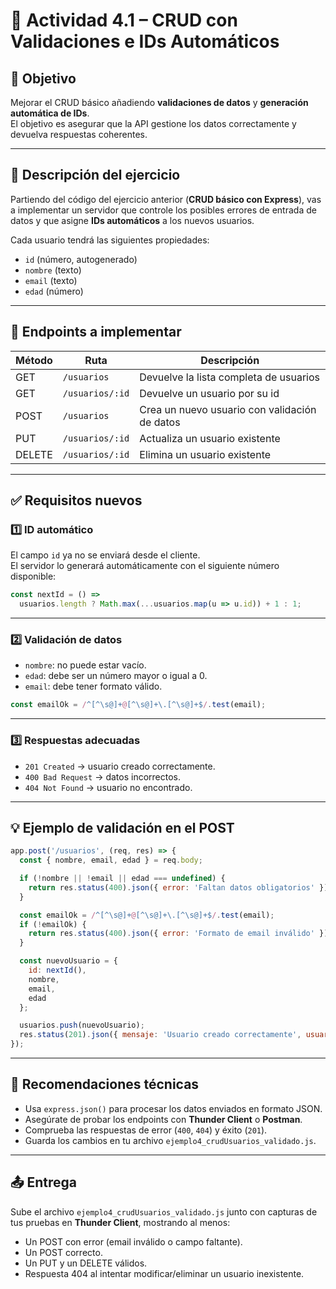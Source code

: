 # 🧩 Actividad 4.1 – CRUD con Validaciones e IDs Automáticos

## 🎯 Objetivo
Mejorar el CRUD básico añadiendo **validaciones de datos** y **generación automática de IDs**.  
El objetivo es asegurar que la API gestione los datos correctamente y devuelva respuestas coherentes.

---

## 🧱 Descripción del ejercicio
Partiendo del código del ejercicio anterior (**CRUD básico con Express**), vas a implementar un servidor que controle los posibles errores de entrada de datos y que asigne **IDs automáticos** a los nuevos usuarios.  

Cada usuario tendrá las siguientes propiedades:
- `id` (número, autogenerado)
- `nombre` (texto)
- `email` (texto)
- `edad` (número)

---

## 🚀 Endpoints a implementar

| Método | Ruta | Descripción |
|--------|------|--------------|
| GET | `/usuarios` | Devuelve la lista completa de usuarios |
| GET | `/usuarios/:id` | Devuelve un usuario por su id |
| POST | `/usuarios` | Crea un nuevo usuario con validación de datos |
| PUT | `/usuarios/:id` | Actualiza un usuario existente |
| DELETE | `/usuarios/:id` | Elimina un usuario existente |

---

## ✅ Requisitos nuevos

### 1️⃣ ID automático
El campo `id` ya no se enviará desde el cliente.  
El servidor lo generará automáticamente con el siguiente número disponible:

```js
const nextId = () =>
  usuarios.length ? Math.max(...usuarios.map(u => u.id)) + 1 : 1;
```

---

### 2️⃣ Validación de datos
- `nombre`: no puede estar vacío.  
- `edad`: debe ser un número mayor o igual a 0.  
- `email`: debe tener formato válido.

```js
const emailOk = /^[^\s@]+@[^\s@]+\.[^\s@]+$/.test(email);
```

---

### 3️⃣ Respuestas adecuadas
- `201 Created` → usuario creado correctamente.  
- `400 Bad Request` → datos incorrectos.  
- `404 Not Found` → usuario no encontrado.  

---

## 💡 Ejemplo de validación en el POST

```js
app.post('/usuarios', (req, res) => {
  const { nombre, email, edad } = req.body;

  if (!nombre || !email || edad === undefined) {
    return res.status(400).json({ error: 'Faltan datos obligatorios' });
  }

  const emailOk = /^[^\s@]+@[^\s@]+\.[^\s@]+$/.test(email);
  if (!emailOk) {
    return res.status(400).json({ error: 'Formato de email inválido' });
  }

  const nuevoUsuario = {
    id: nextId(),
    nombre,
    email,
    edad
  };

  usuarios.push(nuevoUsuario);
  res.status(201).json({ mensaje: 'Usuario creado correctamente', usuario: nuevoUsuario });
});
```

---

## 🧩 Recomendaciones técnicas
- Usa `express.json()` para procesar los datos enviados en formato JSON.  
- Asegúrate de probar los endpoints con **Thunder Client** o **Postman**.  
- Comprueba las respuestas de error (`400`, `404`) y éxito (`201`).  
- Guarda los cambios en tu archivo `ejemplo4_crudUsuarios_validado.js`.

---

## 📤 Entrega
Sube el archivo `ejemplo4_crudUsuarios_validado.js` junto con capturas de tus pruebas en **Thunder Client**, mostrando al menos:
- Un POST con error (email inválido o campo faltante).  
- Un POST correcto.  
- Un PUT y un DELETE válidos.  
- Respuesta 404 al intentar modificar/eliminar un usuario inexistente.


